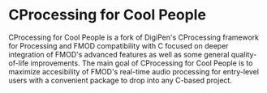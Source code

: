 # CProcessing for Cool People

CProcessing for Cool People is a fork of DigiPen's CProcessing framework for Processing and FMOD compatibility with C focused on deeper integration of FMOD's advanced features as well as some general quality-of-life improvements. The main goal of CProcessing for Cool People is to maximize accesibility of FMOD's real-time audio processing for entry-level users with a convenient package to drop into any C-based project. 
